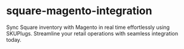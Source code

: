 # square-magento-integration
Sync Square inventory with Magento in real time effortlessly using SKUPlugs. Streamline your retail operations with seamless integration today.
